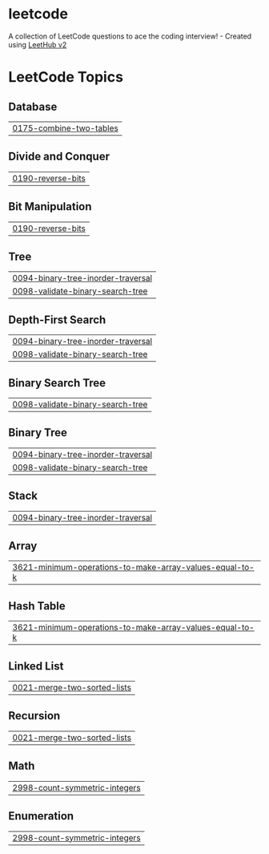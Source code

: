 # leetcode
A collection of LeetCode questions to ace the coding interview! - Created using [LeetHub v2](https://github.com/arunbhardwaj/LeetHub-2.0)

<!---LeetCode Topics Start-->
# LeetCode Topics
## Database
|  |
| ------- |
| [0175-combine-two-tables](https://github.com/Bhargav-2005/leetcode/tree/master/0175-combine-two-tables) |
## Divide and Conquer
|  |
| ------- |
| [0190-reverse-bits](https://github.com/Bhargav-2005/leetcode/tree/master/0190-reverse-bits) |
## Bit Manipulation
|  |
| ------- |
| [0190-reverse-bits](https://github.com/Bhargav-2005/leetcode/tree/master/0190-reverse-bits) |
## Tree
|  |
| ------- |
| [0094-binary-tree-inorder-traversal](https://github.com/Bhargav-2005/leetcode/tree/master/0094-binary-tree-inorder-traversal) |
| [0098-validate-binary-search-tree](https://github.com/Bhargav-2005/leetcode/tree/master/0098-validate-binary-search-tree) |
## Depth-First Search
|  |
| ------- |
| [0094-binary-tree-inorder-traversal](https://github.com/Bhargav-2005/leetcode/tree/master/0094-binary-tree-inorder-traversal) |
| [0098-validate-binary-search-tree](https://github.com/Bhargav-2005/leetcode/tree/master/0098-validate-binary-search-tree) |
## Binary Search Tree
|  |
| ------- |
| [0098-validate-binary-search-tree](https://github.com/Bhargav-2005/leetcode/tree/master/0098-validate-binary-search-tree) |
## Binary Tree
|  |
| ------- |
| [0094-binary-tree-inorder-traversal](https://github.com/Bhargav-2005/leetcode/tree/master/0094-binary-tree-inorder-traversal) |
| [0098-validate-binary-search-tree](https://github.com/Bhargav-2005/leetcode/tree/master/0098-validate-binary-search-tree) |
## Stack
|  |
| ------- |
| [0094-binary-tree-inorder-traversal](https://github.com/Bhargav-2005/leetcode/tree/master/0094-binary-tree-inorder-traversal) |
## Array
|  |
| ------- |
| [3621-minimum-operations-to-make-array-values-equal-to-k](https://github.com/Bhargav-2005/leetcode/tree/master/3621-minimum-operations-to-make-array-values-equal-to-k) |
## Hash Table
|  |
| ------- |
| [3621-minimum-operations-to-make-array-values-equal-to-k](https://github.com/Bhargav-2005/leetcode/tree/master/3621-minimum-operations-to-make-array-values-equal-to-k) |
## Linked List
|  |
| ------- |
| [0021-merge-two-sorted-lists](https://github.com/Bhargav-2005/leetcode/tree/master/0021-merge-two-sorted-lists) |
## Recursion
|  |
| ------- |
| [0021-merge-two-sorted-lists](https://github.com/Bhargav-2005/leetcode/tree/master/0021-merge-two-sorted-lists) |
## Math
|  |
| ------- |
| [2998-count-symmetric-integers](https://github.com/Bhargav-2005/leetcode/tree/master/2998-count-symmetric-integers) |
## Enumeration
|  |
| ------- |
| [2998-count-symmetric-integers](https://github.com/Bhargav-2005/leetcode/tree/master/2998-count-symmetric-integers) |
<!---LeetCode Topics End-->